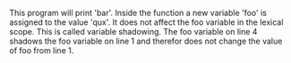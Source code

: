 This program will print 'bar'. Inside the function a new variable 'foo'
is assigned to the value 'qux'. It does not affect the foo variable
in the lexical scope. This is called variable shadowing. The foo variable on
line 4 shadows the foo variable on line 1 and therefor does not change the value
of foo from line 1.
